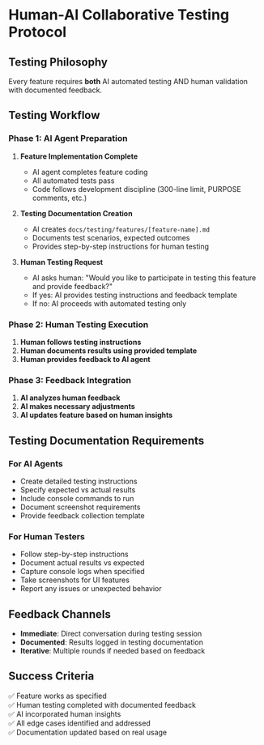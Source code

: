 # Human-AI Collaborative Testing Protocol

## Testing Philosophy
Every feature requires **both** AI automated testing AND human validation with documented feedback.

## Testing Workflow

### Phase 1: AI Agent Preparation
1. **Feature Implementation Complete**
   - AI agent completes feature coding
   - All automated tests pass
   - Code follows development discipline (300-line limit, PURPOSE comments, etc.)

2. **Testing Documentation Creation**
   - AI creates `docs/testing/features/[feature-name].md`
   - Documents test scenarios, expected outcomes
   - Provides step-by-step instructions for human testing

3. **Human Testing Request**
   - AI asks human: "Would you like to participate in testing this feature and provide feedback?"
   - If yes: AI provides testing instructions and feedback template
   - If no: AI proceeds with automated testing only

### Phase 2: Human Testing Execution
1. **Human follows testing instructions**
2. **Human documents results using provided template**
3. **Human provides feedback to AI agent**

### Phase 3: Feedback Integration
1. **AI analyzes human feedback**
2. **AI makes necessary adjustments**
3. **AI updates feature based on human insights**

## Testing Documentation Requirements

### For AI Agents
- Create detailed testing instructions
- Specify expected vs actual results
- Include console commands to run
- Document screenshot requirements
- Provide feedback collection template

### For Human Testers
- Follow step-by-step instructions
- Document actual results vs expected
- Capture console logs when specified
- Take screenshots for UI features
- Report any issues or unexpected behavior

## Feedback Channels
- **Immediate**: Direct conversation during testing session
- **Documented**: Results logged in testing documentation
- **Iterative**: Multiple rounds if needed based on feedback

## Success Criteria
✅ Feature works as specified  
✅ Human testing completed with documented feedback  
✅ AI incorporated human insights  
✅ All edge cases identified and addressed  
✅ Documentation updated based on real usage  
